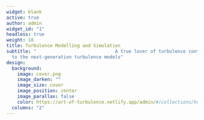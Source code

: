 ```yaml
---
widget: blank
active: true
author: admin
widget_id: "1"
headless: true
weight: 10
title: Turbulence Modelling and Simulation
subtitle: "                             A true lover of turbulence contributing
  to the next-generation turbulence models"
design:
  background:
    image: cover.png
    image_darken: ""
    image_size: cover
    image_position: center
    image_parallax: false
    color: https://art-of-turbulence.netlify.app/admin/#/collections/home
  columns: "2"
---
```

